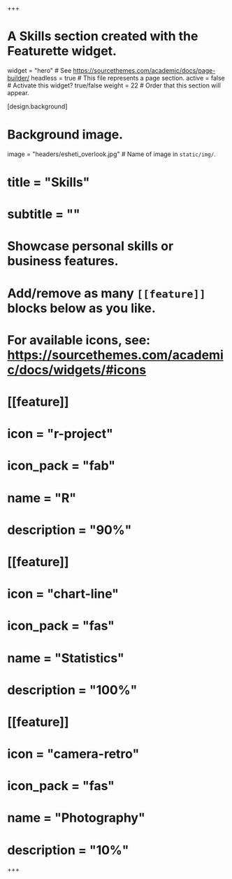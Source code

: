 +++
# A Skills section created with the Featurette widget.
widget = "hero"  # See https://sourcethemes.com/academic/docs/page-builder/
headless = true  # This file represents a page section.
active = false  # Activate this widget? true/false
weight = 22  # Order that this section will appear.

[design.background]
  # Background image.
  image = "headers/esheti_overlook.jpg"  # Name of image in `static/img/`.

# title = "Skills"
# subtitle = ""

# Showcase personal skills or business features.
# 
# Add/remove as many `[[feature]]` blocks below as you like.
# 
# For available icons, see: https://sourcethemes.com/academic/docs/widgets/#icons

# [[feature]]
 #  icon = "r-project"
 #  icon_pack = "fab"
 #  name = "R"
 #  description = "90%"
  
# [[feature]]
 #  icon = "chart-line"
 #  icon_pack = "fas"
 #  name = "Statistics"
 #  description = "100%"  
  
# [[feature]]
 #  icon = "camera-retro"
 #  icon_pack = "fas"
 #  name = "Photography"
 #  description = "10%"

+++
<br>
<br>
<br>
<br>
<br>
<br>
